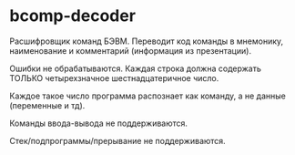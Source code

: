 # bcomp-decoder
Расшифровщик команд БЭВМ. Переводит код команды в мнемонику, наименование и комментарий (информация из презентации).

Ошибки не обрабатываются. Каждая строка должна содержать ТОЛЬКО четырехзначное шестнадцатеричное число. 

Каждое такое число программа распознает как команду, а не данные (переменные и тд).

Команды ввода-вывода не поддерживаются.

Стек/подпрограммы/прерывание не поддерживаются.